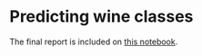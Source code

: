 # Predicting wine classes

The final report is included on [this notebook](https://github.com/vncsmyrnk/modelling-wine-classes/blob/f710c10b68507d0b3e4074f2ec52a61ada604081/modelling-wine-classification.ipynb).
